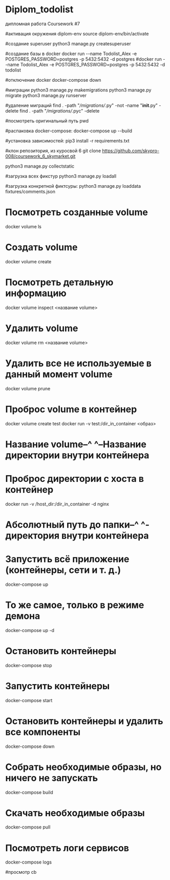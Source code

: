 # Diplom_todolist
дипломная работа
Coursework #7

#активация окружения diplom-env
source diplom-env/bin/activate  

#создание superuser
python3 manage.py createsuperuser 

#создание базы в docker
docker run --name Todolist_Alex -e POSTGRES_PASSWORD=postgres -p 5432:5432 -d postgres
#docker run --name Todolist_Alex -e POSTGRES_PASSWORD=postgres -p 5432:5432 -d todolist


#отключение docker
docker-compose down  

#миграции
python3 manage.py makemigrations
python3 manage.py migrate
python3 manage.py runserver 

#удаление миграций
find . -path "*/migrations/*.py" -not -name "__init__.py" -delete
find . -path "*/migrations/*.pyc"  -delete 

#посмотреть оригинальный путь
pwd

#распаковка docker-compose:
docker-compose up --build 

#установка зависимостей:
pip3 install -r requirements.txt  

#клон репозитория, из куросвой 6
git clone https://github.com/skypro-008/coursework_6_skymarket.git

python3 manage.py collectstatic  

#загрузка всех фикстур
python3 manage.py loadall

#загрузка конкретной фиктсуры:
python3 manage.py loaddata fixtures/comments.json 


# Посмотреть созданные volume
docker volume ls
# Создать volume
docker volume create
# Посмотреть детальную информацию
docker volume inspect <название volume> 
# Удалить volume
docker volume rm <название volume> 
# Удалить все не используемые в данный момент volume
docker volume prune 

# Проброс volume в контейнер
docker volume create test
docker run -v test:/dir_in_container <образ>
# Название volume–^ ^–Название директории внутри контейнера

# Проброс директории с хоста в контейнер
docker run -v /host_dir:/dir_in_container -d nginx
# Абсолютный путь до папки–^              ^-директория внутри контейнера

# Запустить всё приложение (контейнеры, сети и т. д.)
docker-compose up
# То же самое, только в режиме демона
docker-compose up -d
# Остановить контейнеры
docker-compose stop
# Запустить контейнеры
docker-compose start
# Остановить контейнеры и удалить все компоненты
docker-compose down
# Собрать необходимые образы, но ничего не запускать
docker-compose build
# Скачать необходимые образы
docker-compose pull
# Посмотреть логи сервисов
docker-compose logs

#просмотр   cb







